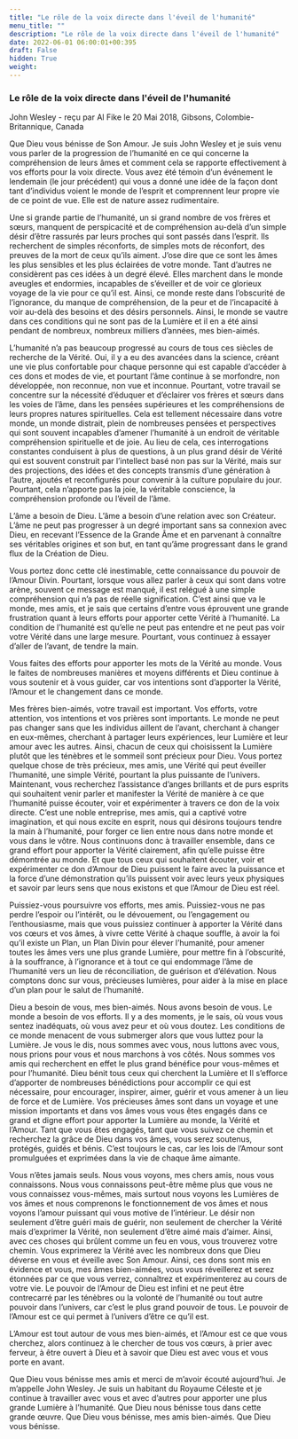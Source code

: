 ```yaml
---
title: "Le rôle de la voix directe dans l'éveil de l'humanité"
menu_title: ""
description: "Le rôle de la voix directe dans l'éveil de l'humanité"
date: 2022-06-01 06:00:01+00:395
draft: False
hidden: True
weight:
---
```

### Le rôle de la voix directe dans l'éveil de l'humanité

John Wesley - reçu par Al Fike le 20 Mai 2018, Gibsons, Colombie-Britannique, Canada

Que Dieu vous bénisse de Son Amour. Je suis John Wesley et je suis venu vous parler de la progression de l’humanité en ce qui concerne la compréhension de leurs âmes et comment cela se rapporte effectivement à vos efforts pour la voix directe. Vous avez été témoin d’un événement le lendemain (le jour précédent) qui vous a donné une idée de la façon dont tant d’individus voient le monde de l’esprit et comprennent leur propre vie de ce point de vue. Elle est de nature assez rudimentaire.

Une si grande partie de l’humanité, un si grand nombre de vos frères et sœurs, manquent de perspicacité et de compréhension au-delà d’un simple désir d’être rassurés par leurs proches qui sont passés dans l’esprit. Ils recherchent de simples réconforts, de simples mots de réconfort, des preuves de la mort de ceux qu’ils aiment. J’ose dire que ce sont les âmes les plus sensibles et les plus éclairées de votre monde. Tant d’autres ne considèrent pas ces idées à un degré élevé. Elles marchent dans le monde aveugles et endormies, incapables de s’éveiller et de voir ce glorieux voyage de la vie pour ce qu’il est. Ainsi, ce monde reste dans l’obscurité de l’ignorance, du manque de compréhension, de la peur et de l’incapacité à voir au-delà des besoins et des désirs personnels. Ainsi, le monde se vautre dans ces conditions qui ne sont pas de la Lumière et il en a été ainsi pendant de nombreux, nombreux milliers d’années, mes bien-aimés.

L’humanité n’a pas beaucoup progressé au cours de tous ces siècles de recherche de la Vérité. Oui, il y a eu des avancées dans la science, créant une vie plus confortable pour chaque personne qui est capable d’accéder à ces dons et modes de vie, et pourtant l’âme continue à se morfondre, non développée, non reconnue, non vue et inconnue. Pourtant, votre travail se concentre sur la nécessité d’éduquer et d’éclairer vos frères et sœurs dans les voies de l’âme, dans les pensées supérieures et les compréhensions de leurs propres natures spirituelles. Cela est tellement nécessaire dans votre monde, un monde distrait, plein de nombreuses pensées et perspectives qui sont souvent incapables d’amener l’humanité à un endroit de véritable compréhension spirituelle et de joie. Au lieu de cela, ces interrogations constantes conduisent à plus de questions, à un plus grand désir de Vérité qui est souvent construit par l’intellect basé non pas sur la Vérité, mais sur des projections, des idées et des concepts transmis d’une génération à l’autre, ajoutés et reconfigurés pour convenir à la culture populaire du jour. Pourtant, cela n’apporte pas la joie, la véritable conscience, la compréhension profonde ou l’éveil de l’âme.

L’âme a besoin de Dieu. L’âme a besoin d’une relation avec son Créateur. L’âme ne peut pas progresser à un degré important sans sa connexion avec Dieu, en recevant l’Essence de la Grande Âme et en parvenant à connaître ses véritables origines et son but, en tant qu’âme progressant dans le grand flux de la Création de Dieu.

Vous portez donc cette clé inestimable, cette connaissance du pouvoir de l’Amour Divin. Pourtant, lorsque vous allez parler à ceux qui sont dans votre arène, souvent ce message est manqué, il est relégué à une simple compréhension qui n’a pas de réelle signification. C’est ainsi que va le monde, mes amis, et je sais que certains d’entre vous éprouvent une grande frustration quant à leurs efforts pour apporter cette Vérité à l’humanité. La condition de l’humanité est qu’elle ne peut pas entendre et ne peut pas voir votre Vérité dans une large mesure. Pourtant, vous continuez à essayer d’aller de l’avant, de tendre la main.

Vous faites des efforts pour apporter les mots de la Vérité au monde. Vous le faites de nombreuses manières et moyens différents et Dieu continue à vous soutenir et à vous guider, car vos intentions sont d’apporter la Vérité, l’Amour et le changement dans ce monde.

Mes frères bien-aimés, votre travail est important. Vos efforts, votre attention, vos intentions et vos prières sont importants. Le monde ne peut pas changer sans que les individus aillent de l’avant, cherchant à changer en eux-mêmes, cherchant à partager leurs expériences, leur Lumière et leur amour avec les autres. Ainsi, chacun de ceux qui choisissent la Lumière plutôt que les ténèbres et le sommeil sont précieux pour Dieu. Vous portez quelque chose de très précieux, mes amis, une Vérité qui peut éveiller l’humanité, une simple Vérité, pourtant la plus puissante de l’univers. Maintenant, vous recherchez l’assistance d’anges brillants et de purs esprits qui souhaitent venir parler et manifester la Vérité de manière à ce que l’humanité puisse écouter, voir et expérimenter à travers ce don de la voix directe. C’est une noble entreprise, mes amis, qui a captivé votre imagination, et qui nous excite en esprit, nous qui désirons toujours tendre la main à l’humanité, pour forger ce lien entre nous dans notre monde et vous dans le vôtre. Nous continuons donc à travailler ensemble, dans ce grand effort pour apporter la Vérité clairement, afin qu’elle puisse être démontrée au monde. Et que tous ceux qui souhaitent écouter, voir et expérimenter ce don d’Amour de Dieu puissent le faire avec la puissance et la force d’une démonstration qu’ils puissent voir avec leurs yeux physiques et savoir par leurs sens que nous existons et que l’Amour de Dieu est réel.

Puissiez-vous poursuivre vos efforts, mes amis. Puissiez-vous ne pas perdre l’espoir ou l’intérêt, ou le dévouement, ou l’engagement ou l’enthousiasme, mais que vous puissiez continuer à apporter la Vérité dans vos cœurs et vos âmes, à vivre cette Vérité à chaque souffle, à avoir la foi qu’il existe un Plan, un Plan Divin pour élever l’humanité, pour amener toutes les âmes vers une plus grande Lumière, pour mettre fin à l’obscurité, à la souffrance, à l’ignorance et à tout ce qui endommage l’âme de l’humanité vers un lieu de réconciliation, de guérison et d’élévation. Nous comptons donc sur vous, précieuses lumières, pour aider à la mise en place d’un plan pour le salut de l’humanité.

Dieu a besoin de vous, mes bien-aimés. Nous avons besoin de vous. Le monde a besoin de vos efforts. Il y a des moments, je le sais, où vous vous sentez inadéquats, où vous avez peur et où vous doutez. Les conditions de ce monde menacent de vous submerger alors que vous luttez pour la Lumière. Je vous le dis, nous sommes avec vous, nous luttons avec vous, nous prions pour vous et nous marchons à vos côtés. Nous sommes vos amis qui recherchent en effet le plus grand bénéfice pour vous-mêmes et pour l’humanité. Dieu bénit tous ceux qui cherchent la Lumière et Il s’efforce d’apporter de nombreuses bénédictions pour accomplir ce qui est nécessaire, pour encourager, inspirer, aimer, guérir et vous amener à un lieu de force et de Lumière. Vos précieuses âmes sont dans un voyage et une mission importants et dans vos âmes vous vous êtes engagés dans ce grand et digne effort pour apporter la Lumière au monde, la Vérité et l’Amour. Tant que vous êtes engagés, tant que vous suivez ce chemin et recherchez la grâce de Dieu dans vos âmes, vous serez soutenus, protégés, guidés et bénis. C’est toujours le cas, car les lois de l’Amour sont promulguées et exprimées dans la vie de chaque âme aimante.

Vous n’êtes jamais seuls. Nous vous voyons, mes chers amis, nous vous connaissons. Nous vous connaissons peut-être même plus que vous ne vous connaissez vous-mêmes, mais surtout nous voyons les Lumières de vos âmes et nous comprenons le fonctionnement de vos âmes et nous voyons l’amour puissant qui vous motive de l’intérieur. Le désir non seulement d’être guéri mais de guérir, non seulement de chercher la Vérité mais d’exprimer la Vérité, non seulement d’être aimé mais d’aimer. Ainsi, avec ces choses qui brûlent comme un feu en vous, vous trouverez votre chemin. Vous exprimerez la Vérité avec les nombreux dons que Dieu déverse en vous et éveille avec Son Amour. Ainsi, ces dons sont mis en évidence et vous, mes âmes bien-aimées, vous vous réveillerez et serez étonnées par ce que vous verrez, connaîtrez et expérimenterez au cours de votre vie. Le pouvoir de l’Amour de Dieu est infini et ne peut être contrecarré par les ténèbres ou la volonté de l’humanité ou tout autre pouvoir dans l’univers, car c’est le plus grand pouvoir de tous. Le pouvoir de l’Amour est ce qui permet à l’univers d’être ce qu’il est.

L’Amour est tout autour de vous mes bien-aimés, et l’Amour est ce que vous cherchez, alors continuez à le chercher de tous vos cœurs, à prier avec ferveur, à être ouvert à Dieu et à savoir que Dieu est avec vous et vous porte en avant.

Que Dieu vous bénisse mes amis et merci de m’avoir écouté aujourd’hui. Je m’appelle John Wesley. Je suis un habitant du Royaume Céleste et je continue à travailler avec vous et avec d’autres pour apporter une plus grande Lumière à l’humanité. Que Dieu nous bénisse tous dans cette grande œuvre. Que Dieu vous bénisse, mes amis bien-aimés. Que Dieu vous bénisse.





